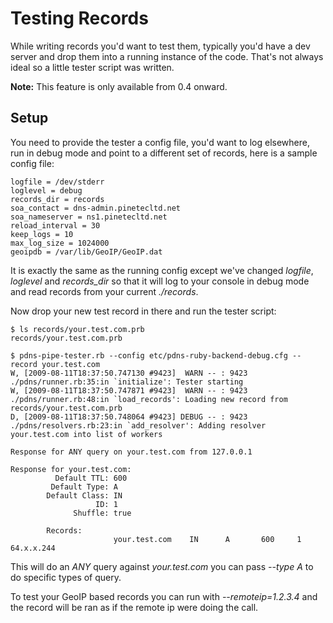 # Testing Records #

While writing records you'd want to test them, typically you'd have a dev server and drop them into a running instance of the code.  That's not always ideal so a little tester script was written.

**Note:** This feature is only available from 0.4 onward.

## Setup ##
You need to provide the tester a config file, you'd want to log elsewhere, run in debug mode and point to a different set of records, here is a sample config file:

```
logfile = /dev/stderr
loglevel = debug
records_dir = records
soa_contact = dns-admin.pinetecltd.net
soa_nameserver = ns1.pinetecltd.net
reload_interval = 30
keep_logs = 10
max_log_size = 1024000
geoipdb = /var/lib/GeoIP/GeoIP.dat
```

It is exactly the same as the running config except we've changed _logfile_, _loglevel_ and _records\_dir_ so that it will log to your console in debug mode and read records from your current _./records_.

Now drop your new test record in there and run the tester script:

```
$ ls records/your.test.com.prb
records/your.test.com.prb

$ pdns-pipe-tester.rb --config etc/pdns-ruby-backend-debug.cfg --record your.test.com
W, [2009-08-11T18:37:50.747130 #9423]  WARN -- : 9423 ./pdns/runner.rb:35:in `initialize': Tester starting
W, [2009-08-11T18:37:50.747871 #9423]  WARN -- : 9423 ./pdns/runner.rb:48:in `load_records': Loading new record from records/your.test.com.prb
D, [2009-08-11T18:37:50.748064 #9423] DEBUG -- : 9423 ./pdns/resolvers.rb:23:in `add_resolver': Adding resolver your.test.com into list of workers

Response for ANY query on your.test.com from 127.0.0.1

Response for your.test.com:
          Default TTL: 600
         Default Type: A
        Default Class: IN
                   ID: 1
              Shuffle: true

        Records:
                       your.test.com    IN      A       600     1       64.x.x.244
```

This will do an _ANY_ query against _your.test.com_ you can pass _--type A_ to do specific types of query.

To test your GeoIP based records you can run with _--remoteip=1.2.3.4_ and the record will be ran as if the remote ip were doing the call.